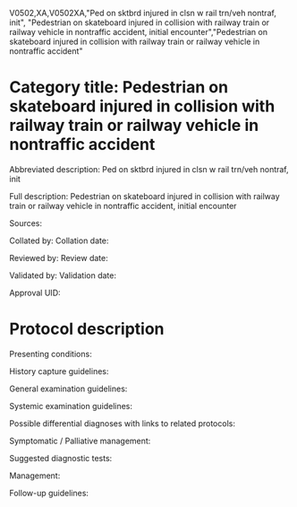 V0502,XA,V0502XA,"Ped on sktbrd injured in clsn w rail trn/veh nontraf, init", "Pedestrian on skateboard injured in collision with railway train or railway vehicle in nontraffic accident, initial encounter","Pedestrian on skateboard injured in collision with railway train or railway vehicle in nontraffic accident"
# Category title: Pedestrian on skateboard injured in collision with railway train or railway vehicle in nontraffic accident

Abbreviated description: Ped on sktbrd injured in clsn w rail trn/veh nontraf, init

Full description: Pedestrian on skateboard injured in collision with railway train or railway vehicle in nontraffic accident, initial encounter

Sources:

Collated by:
Collation date:

Reviewed by:
Review date:

Validated by:
Validation date:

Approval UID:

# Protocol description

Presenting conditions:

History capture guidelines:

General examination guidelines:

Systemic examination guidelines:

Possible differential diagnoses with links to related protocols:

Symptomatic / Palliative management:

Suggested diagnostic tests:

Management:

Follow-up guidelines:
